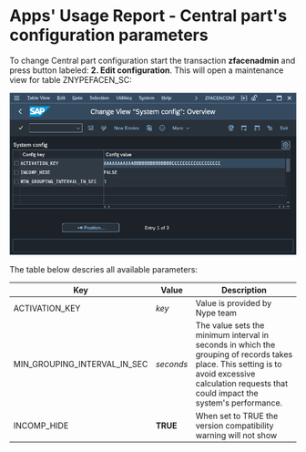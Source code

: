 # Apps' Usage Report - Central part's configuration parameters

To change Central part configuration start the transaction **zfacenadmin** and press button labeled: **2. Edit configuration**. This will open a maintenance view for table ZNYPEFACEN_SC:

[![](res/zfacenadmin.png)](res/zfacenadmin.png)

The table below descries all available parameters:

| Key                          | Value     | Description                                                                                                                                                                    |
|------------------------------|-----------|------------------------------------------------------------------------------|
| ACTIVATION_KEY               | *key*     | Value is provided by Nype team         |
| MIN_GROUPING_INTERVAL_IN_SEC | *seconds* | The value sets the minimum interval in seconds in which the grouping of records takes place. This setting is to avoid excessive calculation requests that could impact the system's performance. |
| INCOMP_HIDE                  | **TRUE** | When set to TRUE the version compatibility warning will not show |
